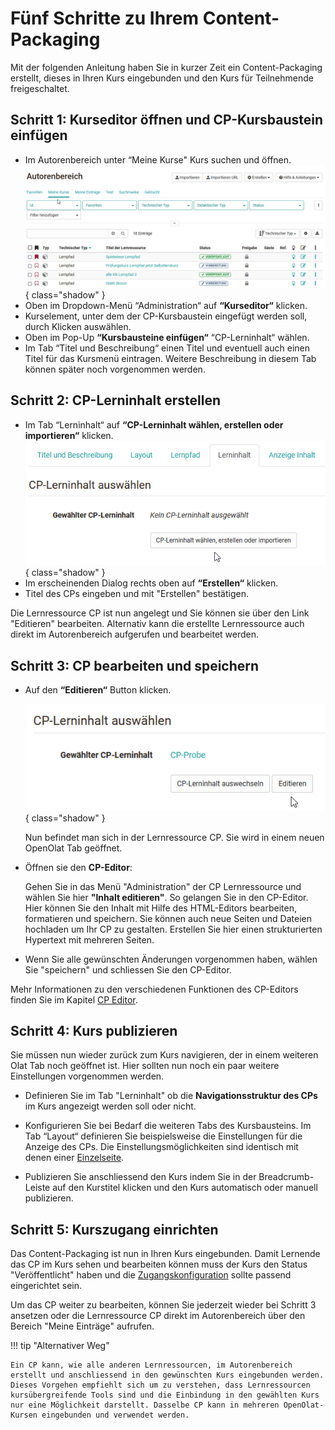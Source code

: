 # Fünf Schritte zu Ihrem Content-Packaging

Mit der folgenden Anleitung haben Sie in kurzer Zeit ein Content-Packaging
erstellt, dieses in Ihren Kurs eingebunden und den Kurs für Teilnehmende
freigeschaltet.

## Schritt 1: Kurseditor öffnen und CP-Kursbaustein einfügen  
  
 - Im Autorenbereich unter “Meine Kurse" Kurs suchen und öffnen.
![Meine Kurse](assets/Kurs_waehlen_16_de.png){ class="shadow" }
 - Oben im Dropdown-Menü “Administration“ auf **“Kurseditor“** klicken.  
 - Kurselement, unter dem der CP-Kursbaustein eingefügt werden soll, durch Klicken auswählen.  
 - Oben im Pop-Up **“Kursbausteine einfügen“** “CP-Lerninhalt“ wählen.  
 - Im Tab “Titel und Beschreibung“ einen Titel und eventuell auch einen Titel für das Kursmenü eintragen. Weitere Beschreibung in diesem Tab können später noch vorgenommen werden.   
  
## Schritt 2: CP-Lerninhalt erstellen  

 - Im Tab “Lerninhalt“ auf **“CP-Lerninhalt wählen, erstellen oder importieren“** klicken.
![choose-cp](assets/CP_anlegen_de.png){ class="shadow" }
 - Im erscheinenden Dialog rechts oben auf **“Erstellen“** klicken.  
 - Titel des CPs eingeben und mit "Erstellen" bestätigen.

 Die Lernressource CP ist nun angelegt und Sie können sie über den Link "Editieren" bearbeiten. Alternativ kann die erstellte Lernressource auch direkt im Autorenbereich aufgerufen und bearbeitet werden. 


## Schritt 3: CP bearbeiten und speichern

- Auf den **“Editieren“** Button klicken.
    
    ![content-package editieren](assets/CP_editieren_de.png){ class="shadow" }

   Nun befindet man sich in der Lernressource CP. Sie wird in einem neuen OpenOlat Tab geöffnet. 

- Öffnen sie den **CP-Editor**: 

    Gehen Sie in das Menü "Administration" der CP Lernressource und wählen Sie hier **"Inhalt editieren"**. So gelangen Sie in den CP-Editor. Hier können Sie den Inhalt mit Hilfe des HTML-Editors bearbeiten, formatieren und speichern. Sie können auch neue Seiten und Dateien hochladen um Ihr CP zu gestalten. Erstellen Sie hier einen strukturierten Hypertext mit mehreren Seiten.    

- Wenn Sie alle gewünschten Änderungen vorgenommen haben, wählen Sie "speichern" und schliessen Sie den CP-Editor. 

Mehr Informationen zu den verschiedenen Funktionen des CP-Editors finden Sie im Kapitel [CP Editor](CP_Editor.de.md).


## Schritt 4: Kurs publizieren  

Sie müssen nun wieder zurück zum Kurs navigieren, der in einem weiteren Olat Tab noch geöffnet ist. Hier sollten nun noch ein paar weitere Einstellungen vorgenommen werden.

- Definieren Sie im Tab "Lerninhalt" ob die **Navigationsstruktur des CPs** im Kurs angezeigt werden soll oder nicht. 

- Konfigurieren Sie bei Bedarf die weiteren Tabs des Kursbausteins.
Im Tab “Layout“ definieren Sie beispielsweise die Einstellungen für die Anzeige des CPs. Die Einstellungsmöglichkeiten sind identisch mit denen einer [Einzelseite](../course_elements/Course_Element_Single_Page.de.md).

- Publizieren Sie anschliessend den Kurs indem Sie in der Breadcrumb-Leiste auf den Kurstitel klicken und den Kurs automatisch oder manuell publizieren. 

## Schritt 5: Kurszugang einrichten

Das Content-Packaging ist nun in Ihren Kurs eingebunden. Damit Lernende das CP im Kurs sehen und bearbeiten können muss der Kurs den Status "Veröffentlicht" haben und die [Zugangskonfiguration](../course_create/Access_configuration.de.md) sollte passend eingerichtet sein. 

Um das CP weiter zu bearbeiten, können Sie jederzeit wieder bei Schritt 3 ansetzen oder die Lernressource CP direkt im Autorenbereich über den Bereich "Meine Einträge" aufrufen. 


!!! tip "Alternativer Weg"

    Ein CP kann, wie alle anderen Lernressourcen, im Autorenbereich erstellt und anschliessend in den gewünschten Kurs eingebunden werden. Dieses Vorgehen empfiehlt sich um zu verstehen, dass Lernressourcen kursübergreifende Tools sind und die Einbindung in den gewählten Kurs nur eine Möglichkeit darstellt. Dasselbe CP kann in mehreren OpenOlat-Kursen eingebunden und verwendet werden.
